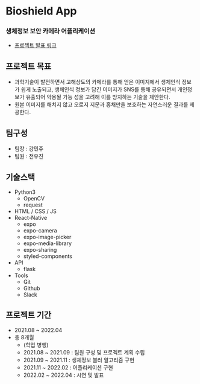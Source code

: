 # Bioshield App
### 생체정보 보안 카메라 어플리케이션
- [프로젝트 발표 링크](https://youtu.be/tiFcrkprxhM)
## 프로젝트 목표
- 과학기술이 발전하면서 고해상도의 카메라를 통해 얻은 이미지에서 생체인식 정보가 쉽게 노출되고, 생체인식 정보가 담긴 이미지가 SNS를 통해 공유되면서 개인정보가 유출되어 악용될 가능 성을 고려해 이를 방지하는 기술을 제안한다.
- 원본 이미지를 해치지 않고 오로지 지문과 홍채만을 보호하는 자연스러운 결과를 제공한다.
## 팀구성
- 팀장 : 강민주
- 팀원 : 전우진
## 기술스택
- Python3
  - OpenCV
  - request
- HTML / CSS / JS
- React-Native
  - expo
  - expo-camera
  - expo-image-picker
  - expo-media-library
  - expo-sharing
  - styled-components
- API
  - flask
- Tools
  - Git
  - Github
  - Slack
## 프로젝트 기간
- 2021.08 ~ 2022.04
- 총 8개월
  - (학업 병행)
  - 2021.08 ~ 2021.09 : 팀원 구성 및 프로젝트 계획 수립
  - 2021.09 ~ 2021.11 : 생체정보 블러 알고리즘 구현
  - 2021.11 ~ 2022.02 : 어플리케이션 구현
  - 2022.02 ~ 2022.04 : 시연 및 발표

